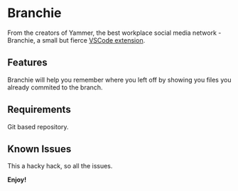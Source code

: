 # Branchie

From the creators of Yammer, the best workplace social media network - Branchie, a small but fierce [VSCode extension](https://marketplace.visualstudio.com/items?itemName=mminki.branchie).

## Features

Branchie will help you remember where you left off by showing you files you already commited to the branch.

## Requirements

Git based repository.

## Known Issues

This a hacky hack, so all the issues.

**Enjoy!**
